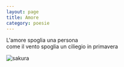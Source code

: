 ```yaml
---
layout: page
title: Amore
category: poesie
---
```


L'amore spoglia una persona  
come il vento spoglia un ciliegio in primavera  

![sakura](../assets/sakura.png)
